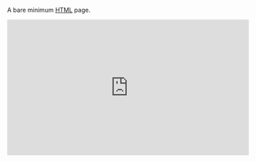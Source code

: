 A bare minimum [HTML](https://en.wikipedia.org/wiki/HTML) page.

<iframe width="560" height="315" src="https://www.youtube.com/embed/QT5ef8dUyoo" frameborder="0" allow="accelerometer; autoplay; clipboard-write; encrypted-media; gyroscope; picture-in-picture" allowfullscreen></iframe>